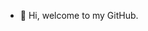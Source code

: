 - 👋 Hi, welcome to my GitHub.



<!---
rou-cruz/rou-cruz is a ✨ special ✨ repository because its `README.md` (this file) appears on your GitHub profile.
You can click the Preview link to take a look at your changes.
--->
